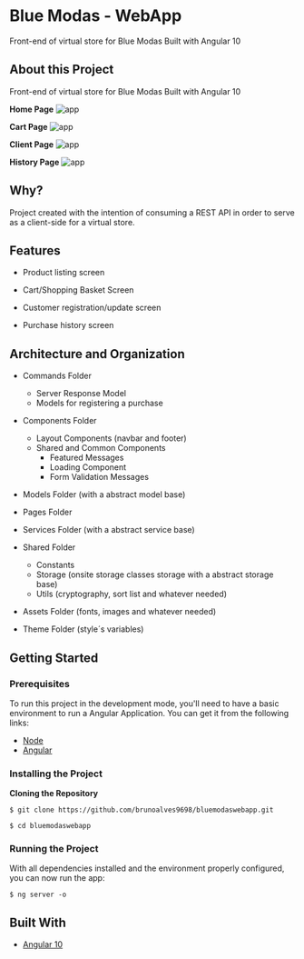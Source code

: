 # Blue Modas - WebApp

Front-end of virtual store for Blue Modas Built with Angular 10

## About this Project

Front-end of virtual store for Blue Modas Built with Angular 10

**Home Page**
![app](https://github.com/brunoalves9698/bluemodaswebapp/screen-shot/blob/master/01-home.JPG)

**Cart Page**
![app](https://github.com/brunoalves9698/bluemodaswebapp/screen-shot/blob/master/02-carrinho.JPG)

**Client Page**
![app](https://github.com/brunoalves9698/bluemodaswebapp/screen-shot/blob/master/03-cliente.JPG)

**History Page**
![app](https://github.com/brunoalves9698/bluemodaswebapp/screen-shot/blob/master/04-historico.JPG)

## Why?

Project created with the intention of consuming a REST API in order to serve as a client-side for a virtual store.

## Features

- Product listing screen

- Cart/Shopping Basket Screen

- Customer registration/update screen

- Purchase history screen

## Architecture and Organization

- Commands Folder
  - Server Response Model
  - Models for registering a purchase

- Components Folder
  - Layout Components (navbar and footer)
  - Shared and Common Components
    - Featured Messages
    - Loading Component
    - Form Validation Messages
  
- Models Folder (with a abstract model base)
   
- Pages Folder
 
- Services Folder (with a abstract service base)

- Shared Folder
  - Constants
  - Storage (onsite storage classes storage with a abstract storage base)
  - Utils (cryptography, sort list and whatever needed)

- Assets Folder (fonts, images and whatever needed)

- Theme Folder (style´s variables)
   
## Getting Started

### Prerequisites

To run this project in the development mode, you'll need to have a basic environment to run a Angular Application. You can get it from the following links:
- [Node](https://nodejs.org/en/download/)
- [Angular](https://angular.io/cli)

### Installing the Project

**Cloning the Repository**

```
$ git clone https://github.com/brunoalves9698/bluemodaswebapp.git

$ cd bluemodaswebapp
```

### Running the Project

With all dependencies installed and the environment properly configured, you can now run the app:

```
$ ng server -o 
```

## Built With

- [Angular 10](https://angular.io/)

